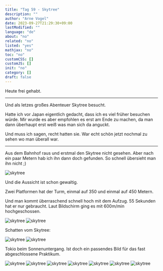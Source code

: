 ```yaml
---
title: "Tag 59 - Skytree"
description: ""
author: "Arne Vogel"
date: 2023-09-27T21:29:30+09:00
lastModified: ""
language: "de"
about: "no"
related: "no"
listed: "yes"
mathjax: "no"
toc: "no"
customCSS: []
customJS: []
init: "no"
category: []
draft: false
---
```


Heute frei gehabt.

---

Und als letzes großes Abenteuer Skytree besucht.

Hatte ich vor Japan eigentlich gedacht, dass ich es viel früher besuchen würde.
Mir wurde es aber empfohlen es erst am Ende zu machen, da man dann überhaupt erst weiß was man sich da anguckt.

Und muss ich sagen, recht hatten sie.
War echt schön jetzt nochmal zu sehen wo man überall war.

---

Aus dem Bahnhof raus und erstmal den Skytree nicht gesehen.
Aber nach ein paar Metern hab ich ihn dann doch gefunden.
So schnell übersieht man ihn nicht ;)

![skytree](skytree.jpg)

Und die Aussicht ist schon gewaltig.

Zwei Platformen hat der Turm, einmal auf 350 und einmal auf 450 Metern.

Und man kommt überraschend schnell hoch mit dem Aufzug.
55 Sekunden hat er nur gebraucht.
Laut Bildschirm ging es mit 600m/min hochgeschossen.

![skytree](skytree2.jpg)
![skytree](skytree3.jpg)

Schatten vom Skytree:

![skytree](skytree4.jpg)
![skytree](skytree10.jpg)

Tokio beim Sonnenuntergang.
Ist doch ein passendes Bild für das fast abgeschlossene Praktikum.

![skytree](skytree5.jpg)
![skytree](skytree6.jpg)
![skytree](skytree11.jpg)
![skytree](skytree12.jpg)
![skytree](skytree7.jpg)
![skytree](skytree8.jpg)
![skytree](skytree9.jpg)

